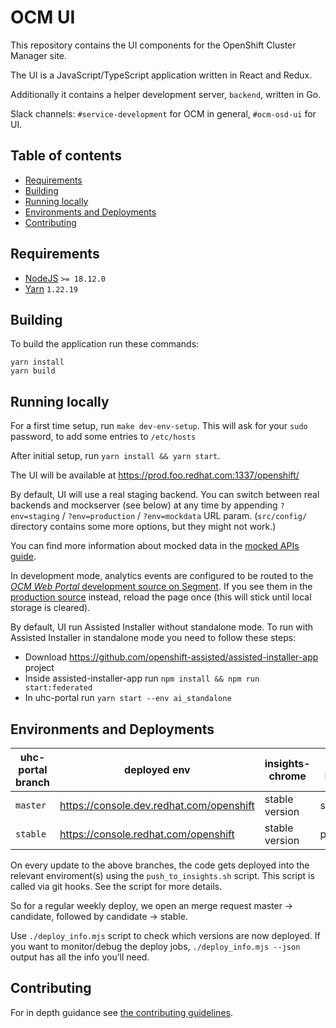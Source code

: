 # OCM UI

This repository contains the UI components for the OpenShift Cluster
Manager site.

The UI is a JavaScript/TypeScript application written in React and Redux.

Additionally it contains a helper development server, `backend`, written in Go.

Slack channels: `#service-development` for OCM in general, `#ocm-osd-ui` for UI.

## Table of contents

- [Requirements](#requirements)
- [Building](#building)
- [Running locally](#running-locally)
- [Environments and Deployments](#environments-and-deployments)
- [Contributing](#contributing)

## Requirements

- [NodeJS](https://nodejs.org/) `>= 18.12.0`
- [Yarn](https://classic.yarnpkg.com/lang/en/) `1.22.19`

## Building

To build the application run these commands:

```
yarn install
yarn build
```

## Running locally

For a first time setup, run `make dev-env-setup`. This will ask for your `sudo` password, to add some entries to `/etc/hosts`

After initial setup, run `yarn install && yarn start`.

The UI will be available at https://prod.foo.redhat.com:1337/openshift/

By default, UI will use a real staging backend.
You can switch between real backends and mockserver (see below) at any time by
appending `?env=staging` / `?env=production` / `?env=mockdata` URL param.
(`src/config/` directory contains some more options, but they might not work.)

You can find more information about mocked data in the [mocked APIs guide](mockdata/README.md).

In development mode, analytics events are configured to be routed
to the [_OCM Web Portal_ development source on Segment](https://app.segment.com/redhat-devtools/sources/ocm_web_portal_dev/overview).
If you see them in the [production source](https://app.segment.com/redhat-devtools/sources/ocm_web_portal/overview) instead, reload the page once
(this will stick until local storage is cleared).

By default, UI run Assisted Installer without standalone mode. To run with Assisted Installer in standalone mode you need to follow these steps:
- Download https://github.com/openshift-assisted/assisted-installer-app project
- Inside assisted-installer-app run `npm install && npm run start:federated`
- In uhc-portal run `yarn start --env ai_standalone`

## Environments and Deployments

| uhc-portal branch | deployed env                                            | insights-chrome | default backend |
| ----------------- | ------------------------------------------------------- | --------------- | --------------- |
| `master`          | https://console.dev.redhat.com/openshift                | stable version  | staging         |
| `stable`          | https://console.redhat.com/openshift                    | stable version  | production      |

On every update to the above branches, the code gets deployed into the relevant
enviroment(s) using the `push_to_insights.sh` script. This script is
called via git hooks. See the script for more details.

So for a regular weekly deploy, we open an merge request master -> candidate,
followed by candidate -> stable.

Use `./deploy_info.mjs` script to check which versions are now deployed.
If you want to monitor/debug the deploy jobs, `./deploy_info.mjs --json`
output has all the info you’ll need.

## Contributing

For in depth guidance see [the contributing guidelines](docs/contributing.md).
